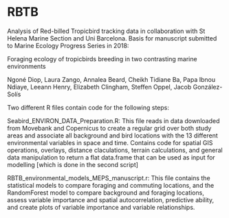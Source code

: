 # RBTB
Analysis of Red-billed Tropicbird tracking data in collaboration with St Helena Marine Section and Uni Barcelona. Basis for manuscript submitted to Marine Ecology Progress Series in 2018:

Foraging ecology of tropicbirds breeding in two contrasting marine environments

Ngoné Diop, Laura Zango, Annalea Beard, Cheikh Tidiane Ba, Papa Ibnou Ndiaye, Leeann Henry, Elizabeth Clingham, Steffen Oppel, Jacob González-Solís


Two different R files contain code for the following steps:

Seabird_ENVIRON_DATA_Preparation.R: This file reads in data downloaded from Movebank and Copernicus to create a regular grid over both study areas and associate all background and bird locations with the 13 different environmental variables in space and time. Contains code for spatial GIS operations, overlays, distance claculations, terrain calculations, and general data manipulation to return a flat data.frame that can be used as input for modelling [which is done in the second script]

RBTB_environmental_models_MEPS_manuscript.r: This file contains the statistical models to compare foraging and commuting locations, and the RandomForest model to compare background and foraging locations, assess variable importance and spatial autocorrelation, predictive ability, and create plots of variable importance and variable relationships.

